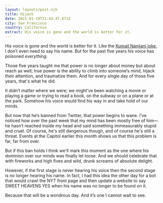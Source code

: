 ```yaml
---
layout: layouts/post.njk
title: Hijack
date: 2021-01-19T21:43:47.671Z
city: San Francisco
country: California
extract: His voice is gone and the world is better for it.
---
```


His voice is gone and the world is better for it. Like the [Kumail Nanjiani joke](https://twitter.com/kumailn/status/1253486486663475200?lang=en), I don’t even need to say his name. But for the past five years his voice has poisoned _everything_.

Those five years taught me that power is no longer about money but about reach as well; true power is the ability to climb into someone’s mind, hijack their attention, and traumatize them. And for every single day of those five years, that's what he did.

It didn’t matter where we were; we might’ve been watching a movie or playing a game or trying to read a book, on the subway or on a plane or at the park. Somehow his voice would find his way in and take hold of our minds.

But now that he’s banned from Twitter, that power begins to wane. I’ve noticed how over the past week that my mind has been mostly free of him—he hasn’t reached inside my head and said something immeasurably stupid and cruel. Of course, he's still dangerous though, and of course he's still a threat. Events at the Capitol earlier this month shows us that this problem is far, far from over.

But if this ban holds I think we'll mark this moment as the one where his dominion over our minds was finally let loose. And we should celebrate that with fireworks and high fives and wild, drunk screams of absolute delight.

However, if the first stage is never hearing his voice then the second stage is no longer hearing his name. In fact, I had this idea the other day for a bot that would crawl the NYT front page and then update a website to say SWEET HEAVENS YES when his name was no longer to be found on it.

Because that will be a wondrous day. And it’s one I cannot wait to see.
